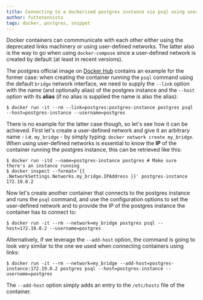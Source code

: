 ```yaml
---
title: Connecting to a dockerised postgres instance via psql using user-defined bridge networks
author: futtetennista
tags: docker, postgres, snippet
---
```


Docker containers can commmunicate with each other either using the deprecated
links machinery or using user-defined networks. The latter also is the way to go
when using `docker-compose` since a user-defined network is created by default
(at least in recent versions).
<!--more-->

The postgres official image on [Docker Hub](https://hub.docker.com/_/postgres/)
contains an example for the former case: when creating the container running the
`psql` command using the default `bridge` network interface, we need to supply
the `--link` option with the name (and optionally alias) of the postgres instance
and the `--host` option with its **alias** (if no alias is supplied the name is
also the alias):

```shell
$ docker run -it --rm --link=postgres:postgres-instance postgres psql --host=postgres-instance --username=postgres
```

There is no example for the latter case though, so let's see how it can be achieved.
First let's create a user-defined network and give it an arbitrary name - i.e.
`my_bridge` - by simply typing: `docker network create my_bridge`. When using
user-defined networks is essential to know the **IP** of the container
running the postgres instance, this can be retrieved like this:

```shell
$ docker run -itd --name=postgres-instance postgres # Make sure there's an instance running
$ docker inspect --format='{{ .NetworkSettings.Networks.my_bridge.IPAddress }}' postgres-instance
172.19.0.2
```

Now let's create another container that connects to the postgres instance and runs
the `psql` command, and use the configuration options to set the user-defined network
and to provide the IP of the postgres instance the container has to connect to:

```shell
$ docker run -it --rm --network=my_bridge postgres psql --host=172.19.0.2 --username=postgres
```

Alternatively, if we leverage the `--add-host` option, the command is going to
look very similar to the one we used when connecting containers using links:

```shell
$ docker run -it --rm --network=my_bridge --add-host=postgres-instance:172.19.0.2 postgres psql --host=postgres-instance --username=postgres
```

The `--add-host` option simply adds an entry to the `/etc/hosts` file of the
container.
